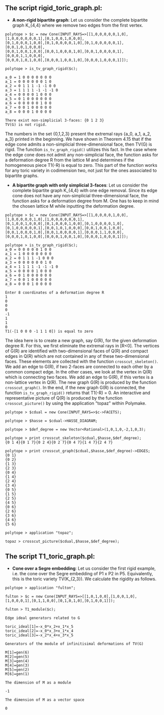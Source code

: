 
## The script **rigid_toric_graph.pl**: 

- **A non-rigid bipartite graph**: Let us consider the complete bipartite graph K_{4,4} where we remove two edges from the first vertex.

```
polytope > $c = new Cone(INPUT_RAYS=>[[1,0,0,0,0,0,1,0],[1,0,0,0,0,0,0,1],[0,1,0,0,1,0,0,0],
[0,1,0,0,0,1,0,0],[0,1,0,0,0,0,1,0],[0,1,0,0,0,0,0,1],[0,0,1,0,1,0,0,0],
[0,0,1,0,0,1,0,0],[0,0,1,0,0,0,1,0],[0,0,1,0,0,0,0,1],[0,0,0,1,1,0,0,0],
[0,0,0,1,0,1,0,0],[0,0,0,1,0,0,1,0],[0,0,0,1,0,0,0,1]]);

polytope > is_tv_graph_rigid($c);

a_0 = 1 0 0 0 0 0 0 0
a_1 = 0 0 0 0 0 0 1 0
a_2 = 0 1 1 1 -1 -1 0 0
a_3 = 1 1 1 1 -1 -1 -1 0
a_4 = 0 0 0 0 1 0 0 0
a_5 = 0 1 0 0 0 0 0 0
a_6 = 0 0 0 0 0 1 0 0
a_7 = 0 0 1 0 0 0 0 0
a_8 = 0 0 0 1 0 0 0 0

There exist non-simplicial 3-faces: {0 1 2 3}
TV(G) is not rigid.
```

The numbers in the set {0,1,2,3} present the extremal rays {a_0, a_1, a_2, a_3} printed in the beginning.
We have shown in Theorem 4.15 that if the edge cone admits a non-simplicial three-dimensional face, then TV(G) is rigid. 
The function ```is_tv_graph_rigid()``` utilizes this fact. In the case where the edge cone does not admit any non-simplicial face, 
the function asks for a deformation degree R from the lattice M and determines if the homogeneous piece T1(-R) is equal to zero. 
This part of the function works for any toric variety in codimension two, not just for the ones associated to bipartite graphs.

- **A bipartite graph with only simplicial 3-faces**: Let us consider the complete bipartite graph K_{4,4} with one edge removal. 
Since its edge cone does not have any non-simplicial three-dimensional face, the function asks for a deformation degree from M.
One has to keep in mind the chosen lattice M while inputting the deformation degree.

```
polytope > $c = new Cone(INPUT_RAYS=>[[1,0,0,0,0,1,0,0],[1,0,0,0,0,0,1,0],[1,0,0,0,0,0,0,1],
[0,1,0,0,1,0,0,0],[0,1,0,0,0,1,0,0],[0,1,0,0,0,0,1,0],
[0,1,0,0,0,0,0,1],[0,0,1,0,1,0,0,0],[0,0,1,0,0,1,0,0],
[0,0,1,0,0,0,1,0],[0,0,1,0,0,0,0,1],[0,0,0,1,1,0,0,0],
[0,0,0,1,0,1,0,0],[0,0,0,1,0,0,1,0],[0,0,0,1,0,0,0,1]]);  

polytope > is_tv_graph_rigid($c);
a_0 = 0 0 0 0 0 1 0 0
a_1 = 1 0 0 0 0 0 0 0
a_2 = 0 1 1 1 -1 0 0 0
a_3 = 0 0 0 0 0 0 1 0
a_4 = 1 1 1 1 -1 -1 -1 0
a_5 = 0 0 0 0 1 0 0 0
a_6 = 0 1 0 0 0 0 0 0
a_7 = 0 0 1 0 0 0 0 0
a_8 = 0 0 0 1 0 0 0 0

Enter 8 coordinates of a deformation degree R 
1
0
0
0
-1
1
1
0
T1(-[1 0 0 0 -1 1 1 0]) is equal to zero

```
The idea here is to create a new graph, say G(R), for the given deformation degree R.
For this, we first eliminate the extremal rays in [R<0]. 
The vertices of G(R) are identified with two-dimensional faces of Q(R) and compact edges in Q(R) which are not contained in any of these two-dimensional faces. 
These elements are collected with the function ```crosscut_skeleton()```. 
We add an edge to G(R), if two 2-faces are connected to each other by a common compact edge. 
In the other cases, we look at the vertex in Q(R) which is connecting two faces.
We add an edge to G(R), if this vertex is a non-lattice vertex in Q(R). 
The new graph G(R) is produced by the function ```crosscut_graph()```. 
In the end, if the new graph G(R) is connected, the function ```is_tv_graph_rigid()``` returns that T1(-R) = 0. 
An interactive and representative picture of Q(R) is produced by the function ```crosscut_picture()``` by using the application "topaz" within Polymake. 

```
polytope > $cdual = new Cone(INPUT_RAYS=>$c->FACETS);
 
polytope > $hasse = $cdual->HASSE_DIAGRAM;

polytope > $def_degree = new Vector<Rational>(1,0,1,0,-2,1,0,3);

polytope > print crosscut_skeleton($cdual,$hasse,$def_degree);
{0 1 4}{0 1 7}{0 2 4}{0 2 7}{0 4 7}{1 4 7}{2 4 7}

polytope > print crosscut_graph($cdual,$hasse,$def_degree)->EDGES;
{0 1}
{0 2}
{1 3}
{2 3}
{0 4}
{1 4}
{2 4}
{3 4}
{0 5}
{1 5}
{2 5}
{4 5}
{0 6}
{2 6}
{3 6}
{4 6}
{5 6}

polytope > application "topaz";

topaz > crosscut_picture($cdual,$hasse,$def_degree);
```

## The script **T1_toric_graph.pl**: 

* **Cone over a Segre embedding**: Let us consider the first rigid example, i.e. the cone over the Segre embedding of 
P1 x P2 in P5. Equivalently, this is the toric variety TV(K_{2,3}). We calculate the rigidity as follows.

```
polytope > application "fulton";

fulton > $c = new Cone(INPUT_RAYS=>[[1,0,1,0,0],[1,0,0,1,0],
[1,0,0,0,1],[0,1,1,0,0],[0,1,0,1,0],[0,1,0,0,1]]);

fulton > T1_module($c);

Edge ideal generators related to G

toric_ideal[1]=-x_0*x_2+x_1*x_5
toric_ideal[2]=-x_0*x_3+x_1*x_4
toric_ideal[3]=-x_2*x_4+x_3*x_5

Generators of the module of infinitisimal deformations of TV(G)

M[1]=gen(6)
M[2]=gen(5)
M[3]=gen(4)
M[4]=gen(3)
M[5]=gen(2)
M[6]=gen(1)

The dimension of M as a module 

-1

The dimension of M as a vector space

0
```


